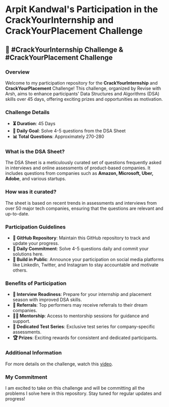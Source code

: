 # Arpit Kandwal's Participation in the CrackYourInternship and CrackYourPlacement Challenge

## 🚀 #CrackYourInternship Challenge & #CrackYourPlacement Challenge

### Overview
Welcome to my participation repository for the **CrackYourInternship** and **CrackYourPlacement** Challenge! This challenge, organized by Revise with Arsh, aims to enhance participants' Data Structures and Algorithms (DSA) skills over 45 days, offering exciting prizes and opportunities as motivation.

### Challenge Details
- **⏳ Duration**: 45 Days
- **🎯 Daily Goal**: Solve 4-5 questions from the DSA Sheet
- **📊 Total Questions**: Approximately 270-280

### What is the DSA Sheet?
The DSA Sheet is a meticulously curated set of questions frequently asked in interviews and online assessments of product-based companies. It includes questions from companies such as **Amazon, Microsoft, Uber, Adobe**, and various startups.

### How was it curated?
The sheet is based on recent trends in assessments and interviews from over 50 major tech companies, ensuring that the questions are relevant and up-to-date.

### Participation Guidelines
- **📂 GitHub Repository**: Maintain this GitHub repository to track and update your progress.
- **📅 Daily Commitment**: Solve 4-5 questions daily and commit your solutions here.
- **📣 Build in Public**: Announce your participation on social media platforms like LinkedIn, Twitter, and Instagram to stay accountable and motivate others.

### Benefits of Participation
- **📝 Interview Readiness**: Prepare for your internship and placement season with improved DSA skills.
- **💼 Referrals**: Top performers may receive referrals to their dream companies.
- **👨‍🏫 Mentorship**: Access to mentorship sessions for guidance and support.
- **🧩 Dedicated Test Series**: Exclusive test series for company-specific assessments.
- **🏆 Prizes**: Exciting rewards for consistent and dedicated participants.

### Additional Information
For more details on the challenge, watch this [video](https://www.youtube.com).

### My Commitment
I am excited to take on this challenge and will be committing all the problems I solve here in this repository. Stay tuned for regular updates and progress!
